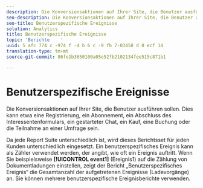 ```yaml
---
description: Die Konversionsaktionen auf Ihrer Site, die Benutzer ausführen sollen. Dies kann etwa eine Registrierung, ein Abonnement, ein Abschluss des Interessentenformulars, ein gestarteter Chat, ein Kauf, eine Buchung oder die Teilnahme an einer Umfrage sein.
seo-description: Die Konversionsaktionen auf Ihrer Site, die Benutzer ausführen sollen. Dies kann etwa eine Registrierung, ein Abonnement, ein Abschluss des Interessentenformulars, ein gestarteter Chat, ein Kauf, eine Buchung oder die Teilnahme an einer Umfrage sein.
seo-title: Benutzerspezifische Ereignisse
solution: Analytics
title: Benutzerspezifische Ereignisse
topic: 'Berichte    '
uuid: 5 afc 774 c -974 f -4 b 6 c -9 fb 7-03458 d 0 ecf 14
translation-type: tm+mt
source-git-commit: 86fe1b3650100a05e52fb2102134fee515c871b1

---
```



# Benutzerspezifische Ereignisse

Die Konversionsaktionen auf Ihrer Site, die Benutzer ausführen sollen. Dies kann etwa eine Registrierung, ein Abonnement, ein Abschluss des Interessentenformulars, ein gestarteter Chat, ein Kauf, eine Buchung oder die Teilnahme an einer Umfrage sein.

Da jede Report Suite unterschiedlich ist, wird dieses Berichtsset für jeden Kunden unterschiedlich eingesetzt. Ein benutzerspezifisches Ereignis kann als Zähler verwendet werden, der angibt, wie oft ein Ereignis auftritt. Wenn Sie beispielsweise **[!UICONTROL event1]** (Ereignis1) auf die Zählung von Dokumentladungen einstellen, zeigt der Bericht „Benutzerspezifisches Ereignis“ die Gesamtanzahl der aufgetretenen Ereignisse (Ladevorgänge) an. Sie können mehrere benutzerspezifische Ereignisberichte verwenden.
